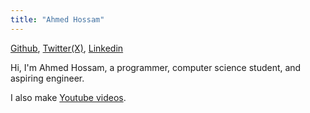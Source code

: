 ```yaml
---
title: "Ahmed Hossam"
---
```


[Github](https://github.com/ahmedhosssam), [Twitter(X)](https://x.com/ahmedhossvm), [Linkedin](https://www.linkedin.com/in/ahmedhossamm/)

Hi, I'm Ahmed Hossam, a programmer, computer science student, and aspiring engineer.

I also make [Youtube videos](https://www.youtube.com/@ahmedhossam6060).
